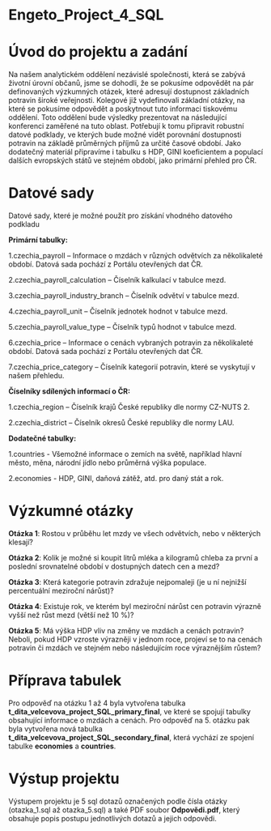 # Engeto_Project_4_SQL

# Úvod do projektu a zadání
Na našem analytickém oddělení nezávislé společnosti, která se zabývá životní úrovní občanů, jsme se dohodli, že se pokusíme odpovědět na pár definovaných výzkumných otázek, které adresují dostupnost základních potravin široké veřejnosti. Kolegové již vydefinovali základní otázky, na které se pokusíme odpovědět a poskytnout tuto informaci tiskovému oddělení. Toto oddělení bude výsledky prezentovat na následující konferenci zaměřené na tuto oblast.
Potřebují k tomu připravit robustní datové podklady, ve kterých bude možné vidět porovnání dostupnosti potravin na základě průměrných příjmů za určité časové období.
Jako dodatečný materiál připravíme i tabulku s HDP, GINI koeficientem a populací dalších evropských států ve stejném období, jako primární přehled pro ČR.

# Datové sady
Datové sady, které je možné použít pro získání vhodného datového podkladu

**Primární tabulky:**

1.czechia_payroll – Informace o mzdách v různých odvětvích za několikaleté období. Datová sada pochází z Portálu otevřených dat ČR.

2.czechia_payroll_calculation – Číselník kalkulací v tabulce mezd.

3.czechia_payroll_industry_branch – Číselník odvětví v tabulce mezd.

4.czechia_payroll_unit – Číselník jednotek hodnot v tabulce mezd.

5.czechia_payroll_value_type – Číselník typů hodnot v tabulce mezd.

6.czechia_price – Informace o cenách vybraných potravin za několikaleté období. Datová sada pochází z Portálu otevřených dat ČR.

7.czechia_price_category – Číselník kategorií potravin, které se vyskytují v našem přehledu.

**Číselníky sdílených informací o ČR:**

1.czechia_region – Číselník krajů České republiky dle normy CZ-NUTS 2.

2.czechia_district – Číselník okresů České republiky dle normy LAU.

**Dodatečné tabulky:**

1.countries - Všemožné informace o zemích na světě, například hlavní město, měna, národní jídlo nebo průměrná výška populace.

2.economies - HDP, GINI, daňová zátěž, atd. pro daný stát a rok.


# Výzkumné otázky
**Otázka 1**: Rostou v průběhu let mzdy ve všech odvětvích, nebo v některých klesají?

**Otázka 2**: Kolik je možné si koupit litrů mléka a kilogramů chleba za první a poslední srovnatelné období v dostupných datech cen a mezd?

**Otázka 3**: Která kategorie potravin zdražuje nejpomaleji (je u ní nejnižší percentuální meziroční nárůst)? 

**Otázka 4**: Existuje rok, ve kterém byl meziroční nárůst cen potravin výrazně vyšší než růst mezd (větší než 10 %)?

**Otázka 5**: Má výška HDP vliv na změny ve mzdách a cenách potravin? Neboli, pokud HDP vzroste výrazněji v jednom roce, projeví se to na cenách potravin či mzdách ve stejném nebo následujícím roce výraznějším růstem?


# Příprava tabulek
Pro odpověď na otázku 1 až 4 byla vytvořena tabulka **t_dita_velcevova_project_SQL_primary_final**, ve které se spojují tabulky obsahující informace o mzdách a cenách.
Pro odpověď na 5. otázku pak byla vytvořena nová tabulka **t_dita_velcevova_project_SQL_secondary_final**, která vychází ze spojení tabulke **economies** a **countries**.

# Výstup projektu
Výstupem projektu je 5 sql dotazů označených podle čísla otázky (otazka_1.sql až otazka_5.sql) a také PDF soubor **Odpovědi.pdf**, který obsahuje popis postupu jednotlivých dotazů a jejich odpovědi.

